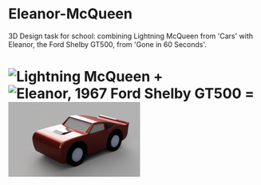 # Eleanor-McQueen
3D Design task for school: combining Lightning McQueen from 'Cars' with Eleanor, the Ford Shelby GT500, from 'Gone in 60 Seconds'.

# <img alt="Lightning McQueen" src="https://upload.wikimedia.org/wikipedia/en/thumb/8/82/Lightning_McQueen.png/220px-Lightning_McQueen.png" height="150"> + <img alt="Eleanor, 1967 Ford Shelby GT500" src="https://upload.wikimedia.org/wikipedia/commons/thumb/f/f6/1967_Ford_Mustang_Shelby_GT-500_Eleanor.jpg/280px-1967_Ford_Mustang_Shelby_GT-500_Eleanor.jpg" height="150"> = <img alt="Render of final product" src="https://github.com/NoahLobbe/Eleanor-McQueen/blob/6846e4f1a7631a137385426fb9ac0a2351d3356d/Cloud%20render-Eleanor%20McQueen-cropped.png" height="150"> #

